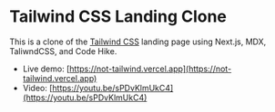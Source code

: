 # Tailwind CSS Landing Clone

This is a clone of the [Tailwind CSS](https://tailwindcss.com) landing page using Next.js, MDX, TaliwndCSS, and Code Hike.

- Live demo: [https://not-tailwind.vercel.app](https://not-tailwind.vercel.app)
- Video: [https://youtu.be/sPDvKlmUkC4](https://youtu.be/sPDvKlmUkC4)
